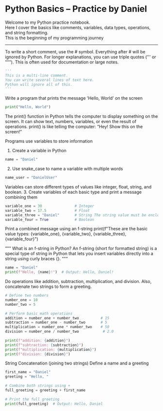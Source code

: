 # Python Basics – Practice by Daniel

Welcome to my Python practice notebook.  
Here I cover the basics like comments, variables, data types, operations, and string formatting.  
This is the beginning of my programming journey 

---

To write a short comment, use the # symbol. Everything after # will be ignored by Python.
For longer explanations, you can use triple quotes (''' or """). This is often used for documentation or large notes.
   
```python
'''
This is a multi-line comment.
You can write several lines of text here.
Python will ignore all of this.
'''
```

Write a program that prints the message 'Hello, World' on the screen

```python
print("Hello, World")
```

The print() function in Python tells the computer to display something on the screen. 
It can show text, numbers, variables, or even the result of operations.
print() is like telling the computer: “Hey! Show this on the screen!” 

Programs use variables to store information

1. Create a variable in Python
```python
name = "Daniel"
```
2. Use snake_case to name a variable with multiple words
```python
name_user = "DanielUser"
```

Variables can store different types of values like integer, float, string, and boolean.
3. Create variables of each basic type and print a message combining them

```python
variable_one = 30               # Integer
variable_two = 17.5             # Float
variable_three = "Daniel"       # String The string value must be enclosed in quotation marks ("")
variable_four = True            # Boolean
``` 

Print a combined message using an f-string
print(f"These are the basic value types: {variable_one}, {variable_two}, {variable_three}, {variable_four}")

""" 
What is an f-string in Python? 
An f-string (short for formatted string) is a special 
type of string in Python that lets you insert variables 
directly into a string using curly braces {}. 
"""

```python
name = "Daniel"
print(f"Hello, {name}!")  # Output: Hello, Daniel!
```

Do operations like addition, subtraction, multiplication, and division. Also, concatenate two strings to form a greeting.

```python
# Define two numbers
number_one = 10
number_two = 5
    
# Perform basic math operations
addition = number_one + number_two          # 15
subtraction = number_one - number_two       # 5
multiplication = number_one * number_two    # 50
division = number_one / number_two           # 2.0
    
print(f"addition: {addition}")
print(f"subtraction: {subtraction}")
print(f"multiplication: {multiplication}")
print(f"division: {division}")
```
    
String Concatenation (joining two strings)
Define a name and a greeting
```python
first_name = "Daniel"
greeting = "Hello, "
    
# Combine both strings using +
full_greeting = greeting + first_name
    
# Print the full greeting
print(full_greeting)  # Output: Hello, Daniel
```

